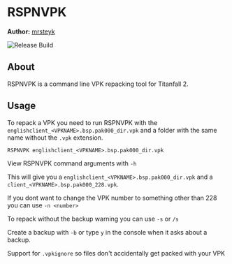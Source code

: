 # RSPNVPK

**Author:** [mrsteyk](https://github.com/mrsteyk)

![Release Build](https://github.com/taskinoz/RSPNVPK/actions/workflows/ci.yml/badge.svg)

## About

RSPNVPK is a command line VPK repacking tool for Titanfall 2.

## Usage

To repack a VPK you need to run RSPNVPK with the `englishclient_<VPKNAME>.bsp.pak000_dir.vpk` and a folder with the same name without the `.vpk` extension.

```
RSPNVPK englishclient_<VPKNAME>.bsp.pak000_dir.vpk
```

View RSPNVPK command arguments with `-h`

This will give you a `englishclient_<VPKNAME>.bsp.pak000_dir.vpk` and a `client_<VPKNAME>.bsp.pak000_228.vpk`.

If you dont want to change the VPK number to something other than 228 you can use `-n <number>`

To repack without the backup warning you can use `-s` or `/s`

Create a backup with `-b` or type `y` in the console when it asks about a backup.

Support for `.vpkignore` so files don't accidentally get packed with your VPK
